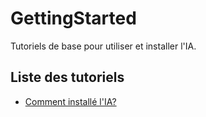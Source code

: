 # GettingStarted
Tutoriels de base pour utiliser et installer l'IA.

## Liste des tutoriels
- [Comment installé l'IA?](https://github.com/RoboCupULaval/GettingStarted/wiki/HOWTO:-Installer-l'IA)
